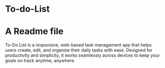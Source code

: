 # To-do-List
# A Readme file
To-Do List is a responsive, web-based task management app that helps users create, edit, and organize their daily tasks with ease. Designed for productivity and simplicity, it works seamlessly across devices to keep your goals on track anytime, anywhere.
